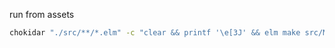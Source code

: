 
run from assets
```bash
chokidar "./src/**/*.elm" -c "clear && printf '\e[3J' && elm make src/Main.elm --output=/dev/null" --initial
```
